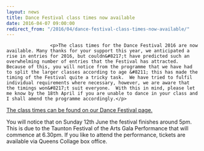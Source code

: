```yaml
---
layout: news
title: Dance Festival class times now available
date: 2016-04-07 09:00:00
redirect_from: "/2016/04/dance-festival-class-times-now-available/"
---
```

<section>

                    
                    <p>The class times for the Dance Festival 2016 are now available. Many thanks for your support this year, we anticipated a rise in entries for 2016, but couldn&#8217;t have predicted such an overwhelming number of entries that the Festival has attracted.  Because of this, you will notice from the programme that we have had to split the larger classes according to age &#8211; this has made the timing of the Festival quite a tricky task.  We have tried to fulfil individual requirements where necessary, however, we are aware that the timings won&#8217;t suit everyone.  With this in mind, please let me know by the 18th April if you are unable to dance in your class and I shall amend the programme accordingly.</p>
<p><a href="http://www.tauntonfestival.org.uk/events/dance-festival/">The class times can be found on our Dance Festival page.</a></p>
<p>You will notice that on Sunday 12th June the festival finishes around 5pm. This is due to the Taunton Festival of the Arts Gala Performance that will commence at 6.30pm. If you like to attend the performance, tickets are available via Queens Collage box office.</p>

                
</section>
